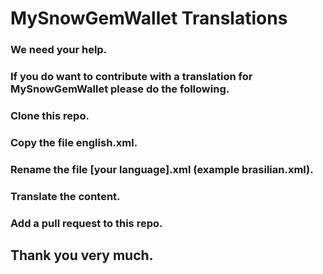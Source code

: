# MySnowGemWallet Translations

### We need your help.
### If you do want to contribute with a translation for MySnowGemWallet please do the following.
### Clone this repo.
### Copy the file english.xml.
### Rename the file [your language].xml (example brasilian.xml).
### Translate the content.
### Add a pull request to this repo.

## Thank you very much.
